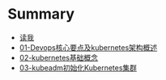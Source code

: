 # Summary

* [读我](README.md)
* [01-Devops核心要点及kubernetes架构概述](docs/01-Devops核心要点及kubernetes架构概述.md)
* [02-kubernetes基础概念](docs/02-kubernetes基础概念.md)
* [03-kubeadm初始化Kubernetes集群](docs/03-kubeadm初始化Kubernetes集群.md)

